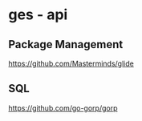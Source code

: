 # ges - api

## Package Management
https://github.com/Masterminds/glide

## SQL
https://github.com/go-gorp/gorp
